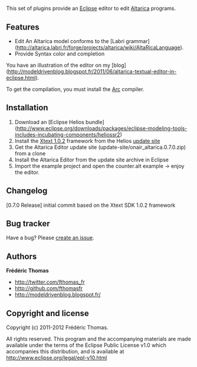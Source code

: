 #
This set of plugins provide an [Eclipse](http://www.eclipse.org/) editor to edit [Altarica](http://altarica.labri.fr/forge/) programs.

## Features
+ Edit An Altarica model conforms to the [Labri grammar] (http://altarica.labri.fr/forge/projects/altarica/wiki/AltaRicaLanguage).
+ Provide Syntax color and completion

You have an illustration of the editor on my [blog] (http://modeldrivenblog.blogspot.fr/2011/06/altarica-textual-editor-in-eclipse.html).

To get the compilation, you must install the [Arc](http://altarica.labri.fr/forge/projects/arc/wiki) compiler.


## Installation

1. Download an [Eclipse Helios bundle] (http://www.eclipse.org/downloads/packages/eclipse-modeling-tools-includes-incubating-components/heliossr2) 
2. Install the [Xtext 1.0.2](http://www.eclipse.org/Xtext/) framework from the Helios [update site](http://download.eclipse.org/releases/helios)
3. Get the Altarica Editor update site (update-site/onair_altarica.0.7.0.zip) from a clone
4. Install the Altarica Editor from the update site archive in Eclipse
5. Import the example project and open the counter.alt example -> enjoy the editor.


## Changelog

[0.7.0 Release] initial commit based on the  Xtext SDK 1.0.2 framework

## Bug tracker

Have a bug? Please [create an issue](https://github.com/fthomasfr/altarica/issues).

## Authors

**Frédéric Thomas**

+ http://twitter.com/fthomas_fr
+ http://github.com/fthomasfr
+ http://modeldrivenblog.blogspot.fr/

## Copyright and license

Copyright (c) 2011-2012 Frédéric Thomas.

All rights reserved. This program and the accompanying materials
are made available under the terms of the Eclipse Public License
v1.0 which accompanies this distribution, and is available at
http://www.eclipse.org/legal/epl-v10.html
